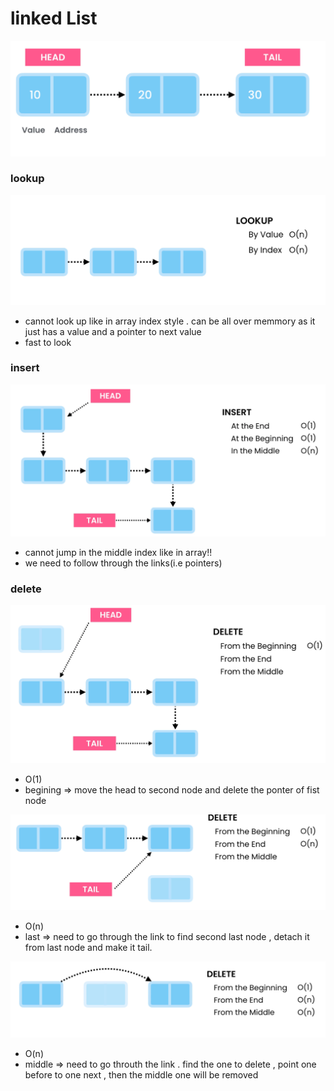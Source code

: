 # linked List 
![alt text](image-1.png)

### lookup
![alt text](image.png)
 - cannot look up like in array index style . can be all over memmory as it just has a value and a pointer to next value
 - fast to look 

### insert
![alt text](image-2.png)
- cannot jump in the middle index like in array!!
- we need to follow through the links(i.e pointers)

### delete
![alt text](image-3.png)
- O(1)
- begining => move the head to second node and delete the ponter of fist node

![alt text](image-4.png)
- O(n)
- last => need to go through the link to find second last node , detach it from last node and make it tail.

![alt text](image-5.png)
- O(n)
- middle => need to go throuth the link . find the one to delete , point one before to one next , then the middle one will be removed 
